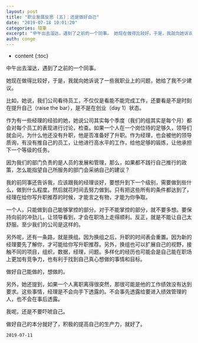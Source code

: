 ```yaml
---
layout: post
title: "职业发展反思 (五)：还是做好自己"
date: "2019-07-18 10:01:20"
categories: 隨筆
excerpt: "中午出去溜达，遇到了之前的一个同事。 她现在做得比较好，于是，我就向她诉说了一些我职业上的问题，她给了我不少建议。 比如，她说，我们公司看待员工..."
auth: conge
---
```

* content
{:toc}

中午出去溜达，遇到了之前的一个同事。

她现在做得比较好，于是，我就向她诉说了一些我职业上的问题，她给了我不少建议。

比如，她说，我们公司看待员工，不仅仅是看能不能完成工作，还要看是不是时刻在提升自己（raise the bar），是不是在创业（day 1）状态。

作为有一些经理的经验的她，她说公司其实每个季度（我们的组其实是每个月）都会对每个员工的表现进行讨论，检查。如果一个人在一个岗位待的足够久，领导们就会问，为什么他还没有升职，他是否准备好了升职。作为经理，也会被他的领导质询，有没有推自己的员工，让他进行高水平的工作，给他足够的锻炼，让他承担下一个等级的任务。

因为我们的部门负责的是人员的发展和管理，那么，如果都不践行自己推行的政策，怎么能指望自己所服务的部门会采纳自己的建议？

我的前同事还告诉我，应该跟我的经理谈好，要想升到下一个级别，需要做到些什么，做到什么程度。然后就花时间去努力做到。只有把这些所有的条件都达到了，经理在给你写升职推荐的时候，才能言之有物，才能为你争取。

一个人，只能做到自己能够掌控的部分。对于不能掌控的部分，就不要多想。要保持向前的冲劲儿，让领导看到，才会在职场上走得顺利。反正，就是不能让自己太舒服。至少我们的公司是这样的。

另外呢，还有一条路，就是换组。因为换组之后，升职的时间表会重置。因为新的经理要先了解你，才可能给你写升职推荐。另外，换组也可以扩展自己的视野，接触不同的项目，组织，数据，经理，问题。多样化的经历也可能会是自己能在职场上更加有竞争力，也有利于找到自己真心想做的事情和目标。

做好自己能做的，想做的。

另外，她还提到，如果一个人离职离得很突然，那很可能是他的工作绩效没有达到要求。这些事情，经理是不会向手下透露的。不会事先透露给要进入绩效管理的人，也不会在事后透露。

我呢，还是不要吓唬自己。

做好自己的本分就好了，积极的提高自己的生产力，就好了。

```
2019-07-11
```
